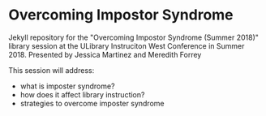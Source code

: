 # Overcoming Impostor Syndrome

Jekyll repository for the "Overcoming Impostor Syndrome (Summer 2018)" library session at the ULibrary Instruciton West Conference in Summer 2018. Presented by Jessica Martinez and Meredith Forrey 

<link to repository>

This session will address:
- what is imposter syndrome?
- how does it affect library instruction?
- strategies to overcome imposter syndrome
